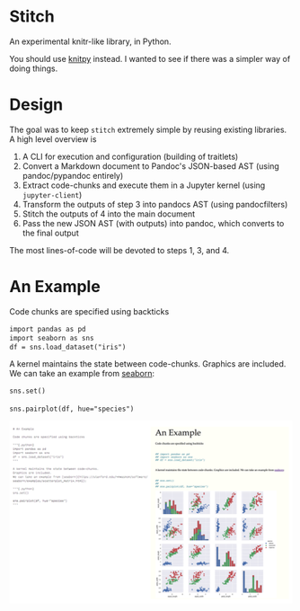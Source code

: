 # Stitch

An experimental knitr-like library, in Python.

You should use [knitpy](https://github.com/janschulz/knitpy/) instead.
I wanted to see if there was a simpler way of doing things.

# Design

The goal was to keep `stitch` extremely simple by reusing existing libraries.
A high level overview is

1. A CLI for execution and configuration (building of traitlets)
2. Convert a Markdown document to Pandoc's JSON-based AST (using pandoc/pypandoc entirely)
3. Extract code-chunks and execute them in a Jupyter kernel (using `jupyter-client`)
4. Transform the outputs of step 3 into pandocs AST (using pandocfilters)
5. Stitch the outputs of 4 into the main document
6. Pass the new JSON AST (with outputs) into pandoc, which converts to the final output

The most lines-of-code will be devoted to steps 1, 3, and 4.

# An Example

Code chunks are specified using backticks

```{.python}
import pandas as pd
import seaborn as sns
df = sns.load_dataset("iris")
```

A kernel maintains the state between code-chunks.
Graphics are included.
We can take an example from [seaborn](https://stanford.edu/~mwaskom/software/seaborn/examples/scatterplot_matrix.html):

```{.python}
sns.set()

sns.pairplot(df, hue="species")
```

![Side-by-side](comparison.png)
